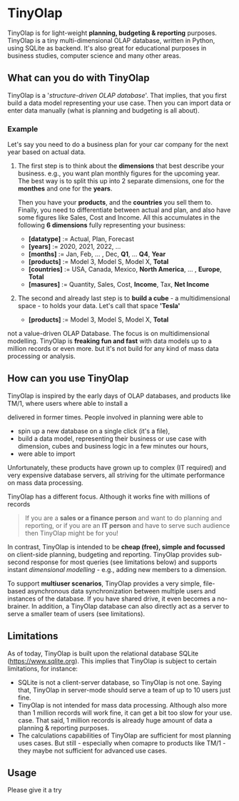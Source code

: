 # TinyOlap 

TinyOlap is for light-weight **planning, budgeting & reporting** purposes. TinyOlap is a tiny multi-dimensional 
OLAP database, written in Python, using SQLite as backend. It's also great for educational purposes
in business studies, computer science and many other areas.   

## What can you do with TinyOlap
TinyOlap is a '*structure-driven OLAP database*'. That implies, that you first build a data model representing
your use case. Then you can import data or enter data manually (what is planning and budgeting is all about). 

### Example
Let's say you need to do a business plan for your car company for the next year based on actual data.
1. The first step is to think about the **dimensions** that best describe your business. e.g., you want plan 
   monthly figures for the upcoming year. The best way is to split this up into 2 separate dimensions, one for 
   the **monthes** and one for the **years**. 
   
   Then you have your **products**, and the **countries** you sell 
   them to. Finally, you need to differentiate between actual and plan, and also have some figures like Sales, 
   Cost and Income. All this accumulates in the following **6 dimensions** fully representing your business:
   - **[datatype]** := Actual, Plan, Forecast
   - **[years]** := 2020, 2021, 2022, ...
   - **[months]** := Jan, Feb, ... , Dec, **Q1**, ... **Q4**, **Year**
   - **[products]** := Model 3, Model S, Model X, **Total**
   - **[countries]** := USA, Canada, Mexico, **North America**, ... , **Europe**, **Total**
   - **[masures]** := Quantity, Sales, Cost, **Income**, Tax, **Net Income**

2. The second and already last step is to **build a cube** - a multidimensional space - to holds your data. 
   Let's call that space **'Tesla'**
   - **[products]** := Model 3, Model S, Model X, **Total**

not a value-driven OLAP Database. The focus is on multidimensional modelling. 
TinyOlap is **freaking fun and fast** with data models up to a million records or even more. but it's not
build for any kind of mass data processing or analysis. 


## How can you use TinyOlap
TinyOlap is inspired by the early days of OLAP databases, and products like TM/1, where users where able
to install a 


delivered in former times. People involved in planning
were able to 
- spin up a new database on a single click (it's a file), 
- build a data model, representing their business or use case with dimension, cubes and business logic 
  in a few minutes our hours, 
- were able to import

Unfortunately, these products 
have grown up to complex (IT required) and very expensive database servers, all striving 
for the ultimate performance on mass data processing.

TinyOlap has a different focus. Although it works fine with millions of records

> If you are a **sales or a finance person** and want to do planning and 
> reporting, or if you are an **IT person** and have to serve such audience 
> then TinyOlap might be for you!

In contrast, TinyOlap is intended to be **cheap (free), simple and focussed** on 
client-side planning, budgeting and reporting. TinyOlap provides sub-second 
response for most queries (see limitations below) and supports instant 
*dimensional modelling* - e.g., adding new members to a dimension.

To support **multiuser scenarios**, TinyOlap provides a very simple, file-based 
asynchronous data synchronization between multiple users and instances of the
database. If you have shared drive, it even becomes a no-brainer. In addition, 
a TinyOlap database can also directly act as a server to serve a smaller team 
of users (see limitations).

## Limitations
As of today, TinyOlap is built upon the relational database SQLite 
(https://www.sqlite.org). This implies that TinyOlap is subject to certain 
limitations, for instance:

- SQLite is not a client-server database, so TinyOlap is not one.
  Saying that, TinyOlap in server-mode should serve a team of up to 10 users 
  just fine.
- TinyOlap is not intended for mass data processing. Although also more than
  1 million records will work fine, it can get a bit too slow for your use. 
  case. That said, 1 million records is already huge amount of data a planning
  & reporting purposes.
- The calculations capabilities of TinyOlap are sufficient for most
  planning uses cases. But still - especially when comapre to products like 
  TM/1 - they maybe not sufficient for advanced use cases. 

## Usage 

Please give it a try
